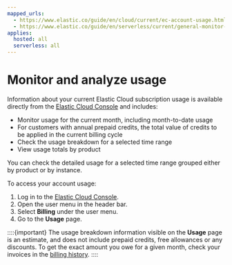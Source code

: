 ```yaml
---
mapped_urls:
  - https://www.elastic.co/guide/en/cloud/current/ec-account-usage.html
  - https://www.elastic.co/guide/en/serverless/current/general-monitor-usage.html
applies:
  hosted: all
  serverless: all
---
```


# Monitor and analyze usage

Information about your current Elastic Cloud subscription usage is available directly from the [Elastic Cloud Console](https://cloud.elastic.co?page=docs&placement=docs-body) and includes:

* Monitor usage for the current month, including month-to-date usage
* For customers with annual prepaid credits, the total value of credits to be applied in the current billing cycle
* Check the usage breakdown for a selected time range
* View usage totals by product


You can check the detailed usage for a selected time range grouped either by product or by instance.

To access your account usage:

1. Log in to the [Elastic Cloud Console](https://cloud.elastic.co?page=docs&placement=docs-body).
2. Open the user menu in the header bar.
3. Select **Billing** under the user menu.
4. Go to the **Usage** page.

::::{important} 
The usage breakdown information visible on the **Usage** page is an estimate, and does not include prepaid credits, free allowances or any discounts. To get the exact amount you owe for a given month, check your invoices in the [billing history](/deploy-manage/cloud-organization/billing/view-billing-history.md).
::::